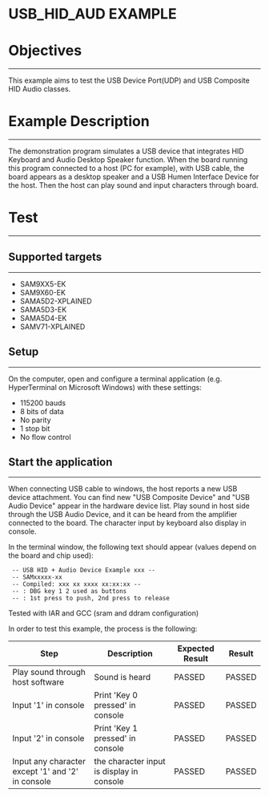 USB_HID_AUD EXAMPLE
===================

# Objectives
------------
This example aims to test the USB Device Port(UDP) and USB Composite HID Audio
classes.

# Example Description
---------------------
The demonstration program simulates a USB device that integrates HID Keyboard
and Audio Desktop Speaker function. When the board running this program
connected to a host (PC for example), with USB cable, the board appears as a
desktop speaker and a USB Humen Interface Device for the host. Then the host
can play sound and input characters through board.

# Test
------
## Supported targets
--------------------
* SAM9XX5-EK
* SAM9X60-EK
* SAMA5D2-XPLAINED
* SAMA5D3-EK
* SAMA5D4-EK
* SAMV71-XPLAINED

## Setup
--------
On the computer, open and configure a terminal application (e.g. HyperTerminal
on Microsoft Windows) with these settings:
 - 115200 bauds
 - 8 bits of data
 - No parity
 - 1 stop bit
 - No flow control

## Start the application
-------------------------------------------
When connecting USB cable to windows, the host reports a new USB device
attachment. You can find new "USB Composite Device" and "USB Audio Device"
appear in the hardware device list. Play sound in host side through the USB
Audio Device, and it can be heard from the amplifier connected to the board.
The character input by keyboard also display in console.

In the terminal window, the following text should appear (values depend on the
board and chip used):
```
 -- USB HID + Audio Device Example xxx --
 -- SAMxxxxx-xx
 -- Compiled: xxx xx xxxx xx:xx:xx --
 -- : DBG key 1 2 used as buttons
 -- : 1st press to push, 2nd press to release
```

Tested with IAR and GCC (sram and ddram configuration)

In order to test this example, the process is the following:

Step | Description | Expected Result | Result
-----|-------------|-----------------|-------
Play sound through host software | Sound is heard | PASSED | PASSED
Input '1' in console | Print 'Key 0 pressed' in console | PASSED | PASSED
Input '2' in console | Print 'Key 1 pressed' in console | PASSED | PASSED
Input any character except '1' and '2' in console | the character input is display in console | PASSED | PASSED


